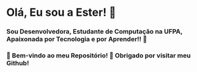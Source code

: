 # Olá, Eu sou a Ester! 👋

### Sou Desenvolvedora, Estudante de Computação na UFPA, Apaixonada por Tecnologia e por Aprender!! 💖


### 🚀 Bem-vindo ao meu Repositório! 🌟 Obrigado por visitar meu Github!
